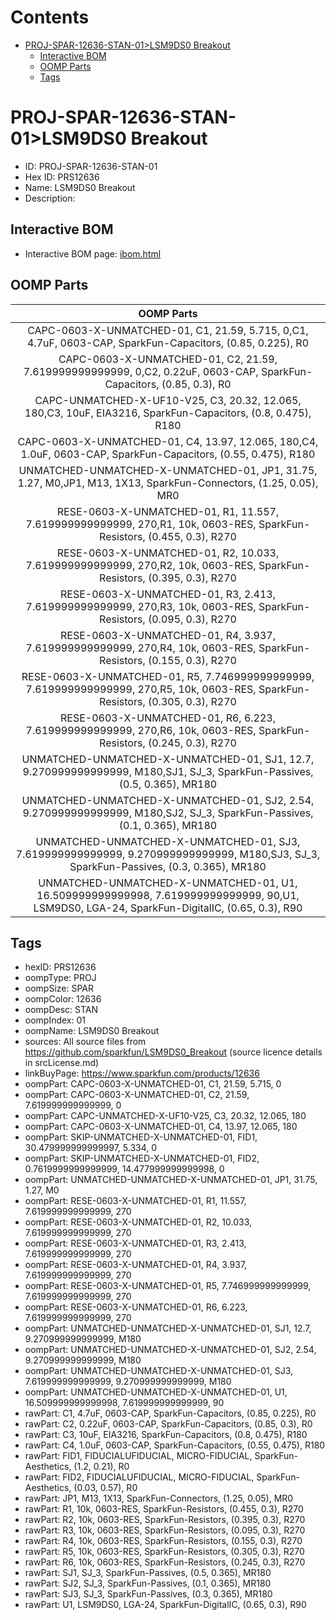 



Contents
========

* [PROJ-SPAR-12636-STAN-01>LSM9DS0 Breakout](#proj-spar-12636-stan-01lsm9ds0-breakout)
	* [Interactive BOM](#interactive-bom)
	* [OOMP Parts](#oomp-parts)
	* [Tags](#tags)

# PROJ-SPAR-12636-STAN-01>LSM9DS0 Breakout

- ID: PROJ-SPAR-12636-STAN-01
- Hex ID: PRS12636
- Name: LSM9DS0 Breakout
- Description: 

## Interactive BOM

- Interactive BOM page: [ibom.html](kicad/bom/ibom.html)

## OOMP Parts
  

|OOMP Parts|
| :---: |
|CAPC-0603-X-UNMATCHED-01, C1, 21.59, 5.715, 0,C1, 4.7uF, 0603-CAP, SparkFun-Capacitors, (0.85, 0.225), R0|
|CAPC-0603-X-UNMATCHED-01, C2, 21.59, 7.619999999999999, 0,C2, 0.22uF, 0603-CAP, SparkFun-Capacitors, (0.85, 0.3), R0|
|CAPC-UNMATCHED-X-UF10-V25, C3, 20.32, 12.065, 180,C3, 10uF, EIA3216, SparkFun-Capacitors, (0.8, 0.475), R180|
|CAPC-0603-X-UNMATCHED-01, C4, 13.97, 12.065, 180,C4, 1.0uF, 0603-CAP, SparkFun-Capacitors, (0.55, 0.475), R180|
|UNMATCHED-UNMATCHED-X-UNMATCHED-01, JP1, 31.75, 1.27, M0,JP1, M13, 1X13, SparkFun-Connectors, (1.25, 0.05), MR0|
|RESE-0603-X-UNMATCHED-01, R1, 11.557, 7.619999999999999, 270,R1, 10k, 0603-RES, SparkFun-Resistors, (0.455, 0.3), R270|
|RESE-0603-X-UNMATCHED-01, R2, 10.033, 7.619999999999999, 270,R2, 10k, 0603-RES, SparkFun-Resistors, (0.395, 0.3), R270|
|RESE-0603-X-UNMATCHED-01, R3, 2.413, 7.619999999999999, 270,R3, 10k, 0603-RES, SparkFun-Resistors, (0.095, 0.3), R270|
|RESE-0603-X-UNMATCHED-01, R4, 3.937, 7.619999999999999, 270,R4, 10k, 0603-RES, SparkFun-Resistors, (0.155, 0.3), R270|
|RESE-0603-X-UNMATCHED-01, R5, 7.746999999999999, 7.619999999999999, 270,R5, 10k, 0603-RES, SparkFun-Resistors, (0.305, 0.3), R270|
|RESE-0603-X-UNMATCHED-01, R6, 6.223, 7.619999999999999, 270,R6, 10k, 0603-RES, SparkFun-Resistors, (0.245, 0.3), R270|
|UNMATCHED-UNMATCHED-X-UNMATCHED-01, SJ1, 12.7, 9.270999999999999, M180,SJ1, SJ_3, SparkFun-Passives, (0.5, 0.365), MR180|
|UNMATCHED-UNMATCHED-X-UNMATCHED-01, SJ2, 2.54, 9.270999999999999, M180,SJ2, SJ_3, SparkFun-Passives, (0.1, 0.365), MR180|
|UNMATCHED-UNMATCHED-X-UNMATCHED-01, SJ3, 7.619999999999999, 9.270999999999999, M180,SJ3, SJ_3, SparkFun-Passives, (0.3, 0.365), MR180|
|UNMATCHED-UNMATCHED-X-UNMATCHED-01, U1, 16.509999999999998, 7.619999999999999, 90,U1, LSM9DS0, LGA-24, SparkFun-DigitalIC, (0.65, 0.3), R90|

## Tags

- hexID: PRS12636
- oompType: PROJ
- oompSize: SPAR
- oompColor: 12636
- oompDesc: STAN
- oompIndex: 01
- oompName: LSM9DS0 Breakout
- sources: All source files from https://github.com/sparkfun/LSM9DS0_Breakout (source licence details in srcLicense.md)
- linkBuyPage: https://www.sparkfun.com/products/12636
- oompPart: CAPC-0603-X-UNMATCHED-01, C1, 21.59, 5.715, 0
- oompPart: CAPC-0603-X-UNMATCHED-01, C2, 21.59, 7.619999999999999, 0
- oompPart: CAPC-UNMATCHED-X-UF10-V25, C3, 20.32, 12.065, 180
- oompPart: CAPC-0603-X-UNMATCHED-01, C4, 13.97, 12.065, 180
- oompPart: SKIP-UNMATCHED-X-UNMATCHED-01, FID1, 30.479999999999997, 5.334, 0
- oompPart: SKIP-UNMATCHED-X-UNMATCHED-01, FID2, 0.7619999999999999, 14.477999999999998, 0
- oompPart: UNMATCHED-UNMATCHED-X-UNMATCHED-01, JP1, 31.75, 1.27, M0
- oompPart: RESE-0603-X-UNMATCHED-01, R1, 11.557, 7.619999999999999, 270
- oompPart: RESE-0603-X-UNMATCHED-01, R2, 10.033, 7.619999999999999, 270
- oompPart: RESE-0603-X-UNMATCHED-01, R3, 2.413, 7.619999999999999, 270
- oompPart: RESE-0603-X-UNMATCHED-01, R4, 3.937, 7.619999999999999, 270
- oompPart: RESE-0603-X-UNMATCHED-01, R5, 7.746999999999999, 7.619999999999999, 270
- oompPart: RESE-0603-X-UNMATCHED-01, R6, 6.223, 7.619999999999999, 270
- oompPart: UNMATCHED-UNMATCHED-X-UNMATCHED-01, SJ1, 12.7, 9.270999999999999, M180
- oompPart: UNMATCHED-UNMATCHED-X-UNMATCHED-01, SJ2, 2.54, 9.270999999999999, M180
- oompPart: UNMATCHED-UNMATCHED-X-UNMATCHED-01, SJ3, 7.619999999999999, 9.270999999999999, M180
- oompPart: UNMATCHED-UNMATCHED-X-UNMATCHED-01, U1, 16.509999999999998, 7.619999999999999, 90
- rawPart: C1, 4.7uF, 0603-CAP, SparkFun-Capacitors, (0.85, 0.225), R0
- rawPart: C2, 0.22uF, 0603-CAP, SparkFun-Capacitors, (0.85, 0.3), R0
- rawPart: C3, 10uF, EIA3216, SparkFun-Capacitors, (0.8, 0.475), R180
- rawPart: C4, 1.0uF, 0603-CAP, SparkFun-Capacitors, (0.55, 0.475), R180
- rawPart: FID1, FIDUCIALUFIDUCIAL, MICRO-FIDUCIAL, SparkFun-Aesthetics, (1.2, 0.21), R0
- rawPart: FID2, FIDUCIALUFIDUCIAL, MICRO-FIDUCIAL, SparkFun-Aesthetics, (0.03, 0.57), R0
- rawPart: JP1, M13, 1X13, SparkFun-Connectors, (1.25, 0.05), MR0
- rawPart: R1, 10k, 0603-RES, SparkFun-Resistors, (0.455, 0.3), R270
- rawPart: R2, 10k, 0603-RES, SparkFun-Resistors, (0.395, 0.3), R270
- rawPart: R3, 10k, 0603-RES, SparkFun-Resistors, (0.095, 0.3), R270
- rawPart: R4, 10k, 0603-RES, SparkFun-Resistors, (0.155, 0.3), R270
- rawPart: R5, 10k, 0603-RES, SparkFun-Resistors, (0.305, 0.3), R270
- rawPart: R6, 10k, 0603-RES, SparkFun-Resistors, (0.245, 0.3), R270
- rawPart: SJ1, SJ_3, SparkFun-Passives, (0.5, 0.365), MR180
- rawPart: SJ2, SJ_3, SparkFun-Passives, (0.1, 0.365), MR180
- rawPart: SJ3, SJ_3, SparkFun-Passives, (0.3, 0.365), MR180
- rawPart: U1, LSM9DS0, LGA-24, SparkFun-DigitalIC, (0.65, 0.3), R90
